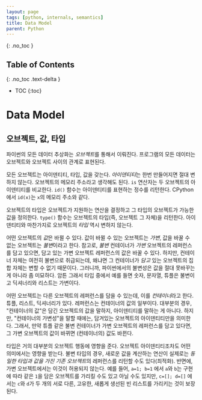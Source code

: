 ```yaml
---
layout: page
tags: [python, internals, semantics]
title: Data Model
parent: Python
---
```


{: .no_toc }
## Table of Contents
{: .no_toc .text-delta }
- TOC
{:toc}

# Data Model

## 오브젝트, 값, 타입
 파이썬의 모든 데이터 추상화는 *오브젝트*를 통해서
 이뤄진다. 프로그램의 모든 데이터는 오브젝트와 오브젝트 사이의 관계로
 표현된다.

 모든 오브젝트는 아이덴티티, 타입, 값을 갖는다. *아이덴티티*는 한번
 만들어지면 절대 변하지 않는다. 오브젝트의 메모리 주소라고 생각해도
 된다. `is` 연산자는 두 오브젝트의 아이덴티티를 비교한다. `id()`
 함수는 아이덴티티를 표현하는 정수를 리턴한다. CPython에서 `id(x)`는
 `x`의 메모리 주소와 같다.

 오브젝트의 타입은 오브젝트가 지원하는 연산을 결정하고 그 타입의
 오브젝트가 가능한 값을 정의한다. `type()` 함수는 오브젝트의 타입(즉,
 오브젝트 그 자체)을 리턴한다. 아이덴티티와 마찬가지로 오브젝트의
 *타입* 역시 변하지 않는다.

 어떤 오브젝트의 *값*은 바뀔 수 있다. 값이 바뀔 수 있는 오브젝트는
 *가변*, 값을 바꿀 수 없는 오브젝트는 *불변*이라고 한다. 참고로,
 *불변* 컨테이너가 *가변* 오브젝트의 레퍼런스를 담고 있으면, 담고 있는
 가변 오브젝트 레퍼런스의 값은 바꿀 수 있다. 하지만, 컨테이너 자체는
 여전히 불변으로 취급되는데, 왜냐면 그 컨테이너가 *담고* 있는
 오브젝트의 집합 자체는 변할 수 없기 때문이다. 그러니까, 파이썬에서의
 불변성은 값을 절대 못바꾸는게 아니라 좀 미묘하다. 암튼 그래서 타입
 중에서 예를 들면 숫자, 문자열, 튜플은 불변이고 딕셔너리와 리스트는
 가변이다.

 어떤 오브젝트는 다른 오브젝트의 레퍼런스를 담을 수 있는데, 이를
 *컨테이너*라고 한다. 튜플, 리스트, 딕셔너리가 있다. 레퍼런스는
 컨테이너의 값의 일부이다. 대부분의 경우, "컨테이너의 값"은 담긴
 오브젝트의 값을 말하지, 아이덴티티를 말하는 게 아니다. 하지만,
 "컨테이너의 가변성"을 말할 때에는, 담겨있는 오브젝트의 아이덴티티만을
 의미한다. 그래서, 만약 튜플 같은 불변 컨테이너가 가변 오브젝트의
 레퍼런스를 담고 있다면, 그 가변 오브젝트의 값이 바뀌면 (컨테이너의)
 값도 바뀐다.

 타입은 거의 대부분의 오브젝트 행동에 영향을 준다. 오브젝트
 아이덴티티조차도 어떤 의미에서는 영향을 받는다. 불변 타입의 경우,
 새로운 값을 계산하는 연산이 실제로는 *동일한 타입과 값을 가진 기존
 오브젝트*의 레퍼런스를 리턴할 수도 있다(최적화). 반면에, 가변
 오브젝트에서는 이것이 허용되지 않는다. 예를 들어, `a=1; b=1` 에서
 `a`와 `b`는 구현에 따라 같은 `1`을 담은 오브젝트를 가리킬 수도 있고
 아닐 수도 있지만, `c=[]; d=[]` 에서는 `c`와 `d`가 두 개의 서로 다른,
 고유한, 새롭게 생선된 빈 리스트를 가리키는 것이 보장된다.

##
